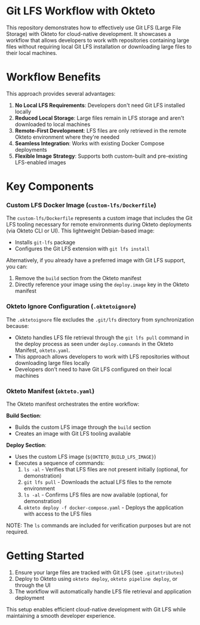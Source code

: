 # Git LFS Workflow with Okteto

This repository demonstrates how to effectively use Git LFS (Large File Storage) with Okteto for cloud-native development. It showcases a workflow that allows developers to work with repositories containing large files without requiring local Git LFS installation or downloading large files to their local machines.


# Workflow Benefits

This approach provides several advantages:

1. **No Local LFS Requirements**: Developers don't need Git LFS installed locally
2. **Reduced Local Storage**: Large files remain in LFS storage and aren't downloaded to local machines
3. **Remote-First Development**: LFS files are only retrieved in the remote Okteto environment where they're needed
4. **Seamless Integration**: Works with existing Docker Compose deployments
5. **Flexible Image Strategy**: Supports both custom-built and pre-existing LFS-enabled images


# Key Components

### Custom LFS Docker Image (`custom-lfs/Dockerfile`)

The `custom-lfs/Dockerfile` represents a custom image that includes the Git LFS tooling necessary for remote environments during Okteto deployments (via Okteto CLI or UI). This lightweight Debian-based image:

- Installs `git-lfs` package
- Configures the Git LFS extension with `git lfs install`

Alternatively, if you already have a preferred image with Git LFS support, you can:
1. Remove the `build` section from the Okteto manifest
2. Directly reference your image using the `deploy.image` key in the Okteto manifest

### Okteto Ignore Configuration (`.oktetoignore`)

The `.oktetoignore` file excludes the `.git/lfs` directory from synchronization because:
- Okteto handles LFS file retrieval through the `git lfs pull` command in the deploy process as seen under `deploy.commands` in the Okteto Manifest, `okteto.yaml`.
- This approach allows developers to work with LFS repositories without downloading large files locally
- Developers don't need to have Git LFS configured on their local machines

### Okteto Manifest (`okteto.yaml`)

The Okteto manifest orchestrates the entire workflow:

**Build Section**:
- Builds the custom LFS image through the `build` section
- Creates an image with Git LFS tooling available

**Deploy Section**:
- Uses the custom LFS image (`${OKTETO_BUILD_LFS_IMAGE}`)
- Executes a sequence of commands:
  1. `ls -al` - Verifies that LFS files are not present initially (optional, for demonstration)
  2. `git lfs pull` - Downloads the actual LFS files to the remote environment
  3. `ls -al` - Confirms LFS files are now available (optional, for demonstration)
  4. `okteto deploy -f docker-compose.yaml` - Deploys the application with access to the LFS files

NOTE: The `ls` commands are included for verification purposes but are not required.


# Getting Started

1. Ensure your large files are tracked with Git LFS (see `.gitattributes`)
2. Deploy to Okteto using `okteto deploy`, `okteto pipeline deploy`, or through the UI
3. The workflow will automatically handle LFS file retrieval and application deployment

This setup enables efficient cloud-native development with Git LFS while maintaining a smooth developer experience.
